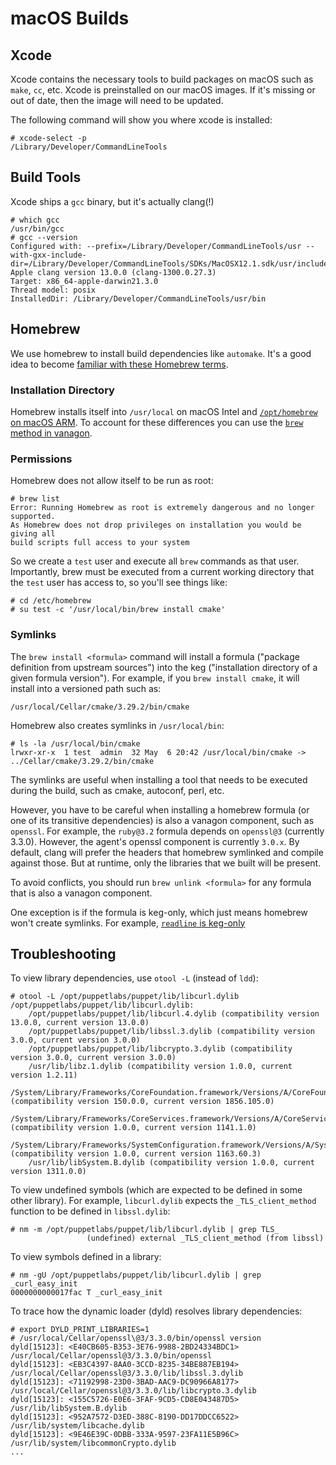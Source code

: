# macOS Builds

## Xcode

Xcode contains the necessary tools to build packages on macOS such as `make`, `cc`, etc. Xcode is preinstalled on our macOS images. If it's missing or out of date, then the image will need to be updated.

The following command will show you where xcode is installed:

```
# xcode-select -p
/Library/Developer/CommandLineTools
```

## Build Tools

Xcode ships a `gcc` binary, but it's actually clang(!)

```
# which gcc
/usr/bin/gcc
# gcc --version
Configured with: --prefix=/Library/Developer/CommandLineTools/usr --with-gxx-include-dir=/Library/Developer/CommandLineTools/SDKs/MacOSX12.1.sdk/usr/include/c++/4.2.1
Apple clang version 13.0.0 (clang-1300.0.27.3)
Target: x86_64-apple-darwin21.3.0
Thread model: posix
InstalledDir: /Library/Developer/CommandLineTools/usr/bin
```

## Homebrew

We use homebrew to install build dependencies like `automake`. It's a good idea to become [familiar with these Homebrew terms](https://docs.brew.sh/Manpage#terminology).

### Installation Directory

Homebrew installs itself into `/usr/local` on macOS Intel and [`/opt/homebrew` on macOS ARM](https://docs.brew.sh/FAQ#why-is-the-default-installation-prefix-opthomebrew-on-apple-silicon). To account for these differences you can use the [`brew` method in vanagon](https://github.com/puppetlabs/vanagon/commit/02134c79ce917fe82e6b201b9efd6faf73b1b116).

### Permissions

Homebrew does not allow itself to be run as root:

```
# brew list
Error: Running Homebrew as root is extremely dangerous and no longer supported.
As Homebrew does not drop privileges on installation you would be giving all
build scripts full access to your system
```

So we create a `test` user and execute all `brew` commands as that user. Importantly, brew must be executed from a current working directory that the `test` user has access to, so you'll see things like:

```
# cd /etc/homebrew
# su test -c '/usr/local/bin/brew install cmake'
```

### Symlinks

The `brew install <formula>` command will install a formula ("package definition from upstream sources") into the keg ("installation directory of a given formula version"). For example, if you `brew install cmake`, it will install into a versioned path such as:

```
/usr/local/Cellar/cmake/3.29.2/bin/cmake
```

Homebrew also creates symlinks in `/usr/local/bin`:

```
# ls -la /usr/local/bin/cmake
lrwxr-xr-x  1 test  admin  32 May  6 20:42 /usr/local/bin/cmake -> ../Cellar/cmake/3.29.2/bin/cmake
```

The symlinks are useful when installing a tool that needs to be executed during the build, such as cmake, autoconf, perl, etc.

However, you have to be careful when installing a homebrew formula (or one of its transitive dependencies) is also a vanagon component, such as `openssl`. For example, the `ruby@3.2` formula depends on `openssl@3` (currently 3.3.0). However, the agent's openssl component is currently `3.0.x`. By default, clang will prefer the headers that homebrew symlinked and compile against those. But at runtime, only the libraries that we built will be present.

To avoid conflicts, you should run `brew unlink <formula>` for any formula that is also a vanagon component.

One exception is if the formula is keg-only, which just means homebrew won't create symlinks. For example,  [`readline` is keg-only](https://github.com/Homebrew/homebrew-core/blob/c0218d50084e300cba26da84028acfd4917ce623/Formula/r/readline.rb#L77)

## Troubleshooting

To view library dependencies, use `otool -L` (instead of `ldd`):

```
# otool -L /opt/puppetlabs/puppet/lib/libcurl.dylib
/opt/puppetlabs/puppet/lib/libcurl.dylib:
	/opt/puppetlabs/puppet/lib/libcurl.4.dylib (compatibility version 13.0.0, current version 13.0.0)
	/opt/puppetlabs/puppet/lib/libssl.3.dylib (compatibility version 3.0.0, current version 3.0.0)
	/opt/puppetlabs/puppet/lib/libcrypto.3.dylib (compatibility version 3.0.0, current version 3.0.0)
	/usr/lib/libz.1.dylib (compatibility version 1.0.0, current version 1.2.11)
	/System/Library/Frameworks/CoreFoundation.framework/Versions/A/CoreFoundation (compatibility version 150.0.0, current version 1856.105.0)
	/System/Library/Frameworks/CoreServices.framework/Versions/A/CoreServices (compatibility version 1.0.0, current version 1141.1.0)
	/System/Library/Frameworks/SystemConfiguration.framework/Versions/A/SystemConfiguration (compatibility version 1.0.0, current version 1163.60.3)
	/usr/lib/libSystem.B.dylib (compatibility version 1.0.0, current version 1311.0.0)
```

To view undefined symbols (which are expected to be defined in some other library). For example, `libcurl.dylib` expects the `_TLS_client_method` function to be defined in `libssl.dylib`:

```
# nm -m /opt/puppetlabs/puppet/lib/libcurl.dylib | grep TLS_
                 (undefined) external _TLS_client_method (from libssl)
```

To view symbols defined in a library:

```
# nm -gU /opt/puppetlabs/puppet/lib/libcurl.dylib | grep _curl_easy_init
0000000000017fac T _curl_easy_init
```

To trace how the dynamic loader (dyld) resolves library dependencies:

```
# export DYLD_PRINT_LIBRARIES=1
# /usr/local/Cellar/openssl\@3/3.3.0/bin/openssl version
dyld[15123]: <E40CB605-B353-3E76-9988-2BD24334BDC1> /usr/local/Cellar/openssl@3/3.3.0/bin/openssl
dyld[15123]: <EB3C4397-8AA0-3CCD-8235-34BE887EB194> /usr/local/Cellar/openssl@3/3.3.0/lib/libssl.3.dylib
dyld[15123]: <71192998-23D0-3BAD-AAC9-DC90966A8177> /usr/local/Cellar/openssl@3/3.3.0/lib/libcrypto.3.dylib
dyld[15123]: <155C5726-E0E6-3FAF-9CD5-CD8E043487D5> /usr/lib/libSystem.B.dylib
dyld[15123]: <952A7572-D3ED-388C-8190-DD17DDCC6522> /usr/lib/system/libcache.dylib
dyld[15123]: <9E46E39C-0DBB-333A-9597-23FA11E5B96C> /usr/lib/system/libcommonCrypto.dylib
...
```
